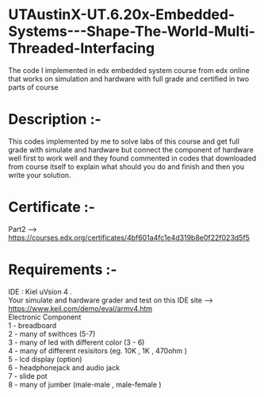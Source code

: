 # UTAustinX-UT.6.20x-Embedded-Systems---Shape-The-World-Multi-Threaded-Interfacing
The code I implemented in edx embedded system course from edx online that works on simulation and hardware with full grade and certified in two parts of course
# Description :- 
This codes implemented by me to solve labs of this course and get full grade with simulate and hardware but connect the component of hardware well first to work well and they found commented in codes that downloaded from course itself to explain what should you do and finish and then you write your solution.
# Certificate :-
Part2 --> https://courses.edx.org/certificates/4bf601a4fc1e4d319b8e0f22f023d5f5
# Requirements :- 
IDE : Kiel uVsion 4 .                                                                                                                                                                <br />Your simulate and hardware grader and test on this IDE site --> https://www.keil.com/demo/eval/armv4.htm
<br />Electronic Component
<br />1 - breadboard
<br />2 - many of swithces (5-7)
<br />3 - many of led with different color (3 - 6)
<br />4 - many of different resisitors (eg. 10K , 1K , 470ohm )
<br />5 - lcd display (option)
<br />6 - headphonejack and audio jack
<br />7 - slide pot
<br />8 - many of jumber (male-male , male-female )


